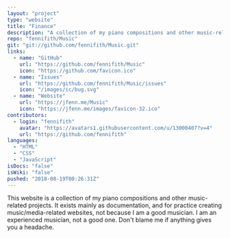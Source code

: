 ```yaml
---
layout: "project"
type: "website"
title: "Finance"
description: "A collection of my piano compositions and other music-related projects."
repo: "fennifith/Music"
git: "git://github.com/fennifith/Music.git"
links: 
  - name: "GitHub"
    url: "https://github.com/fennifith/Music"
    icon: "https://github.com/favicon.ico"
  - name: "Issues"
    url: "https://github.com/fennifith/Music/issues"
    icon: "/images/ic/bug.svg"
  - name: "Website"
    url: "https://jfenn.me/Music"
    icon: "https://jfenn.me/images/favicon-32.ico"
contributors: 
  - login: "fennifith"
    avatar: "https://avatars1.githubusercontent.com/u/13000407?v=4"
    url: "https://github.com/fennifith"
languages: 
  - "HTML"
  - "CSS"
  - "JavaScript"
isDocs: "false"
isWiki: "false"
pushed: "2018-08-19T00:26:31Z"
---
```


This website is a collection of my piano compositions and other music-related projects. It exists mainly as documentation, and for practice creating music/media-related websites, not because I am a good musician. I am an experienced musician, not a good one. Don't blame me if anything gives you a headache.
